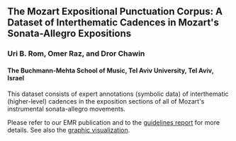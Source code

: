 ## The Mozart Expositional Punctuation Corpus: A Dataset of Interthematic Cadences in Mozart's Sonata-Allegro Expositions

### Uri B. Rom, Omer Raz, and Dror Chawin

#### The Buchmann-Mehta School of Music, Tel Aviv University, Tel Aviv, Israel

This dataset consists of expert annotations (symbolic data) of interthematic (higher-level) cadences in the exposition sections of all of Mozart's instrumental sonata-allegro movements. 

Please refer to our EMR publication and to the [guidelines report](https://rawcdn.githack.com/corpusTAU/The-Mozart-Expositional-Punctuation-Corpus/e5440669a1b0922233ab4ffdb66071587665f669/guidelines.html) for more details. See also the [graphic visualization](https://rawcdn.githack.com/corpusTAU/The-Mozart-Expositional-Punctuation-Corpus/326f6cb780185f2e5a6bb595b39fe105fc99dd5a/visualization.html).
